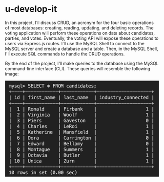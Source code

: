 # u-develop-it

In this project, I'll discuss CRUD, an acronym for the four basic operations of most databases: creating, reading, updating, and deleting records. The voting application will perform these operations on data about candidates, parties, and votes. Eventually, the voting API will expose these operations to users via Express.js routes. I'll use the MySQL Shell to connect to the MySQL server and create a database and a table. Then, in the MySQL Shell, I'll execute SQL commands to handle the CRUD operations.

By the end of the project, I'll make queries to the database using the MySQL command-line interface (CLI). These queries will resemble the following image:

<img src="Images/SQL Demo.jpeg" alt="Picture of the project">



